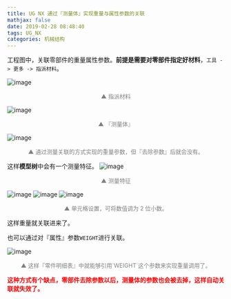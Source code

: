```yaml
---
title: UG NX 通过『测量体』实现重量与属性参数的关联
mathjax: false
date: 2019-02-28 08:48:40
tags: UG_NX
categories: 机械结构
---
```


工程图中，关联零部件的重量属性参数。**前提是需要对零部件指定好材料**，`工具 -> 更多 -> 指派材料`。

<!--more-->

![image](https://ws3.sinaimg.cn/large/006mcMYXgy1g0lzgh8nvpj308e0dv3zg.jpg)
<div style="font-size:13px;color:gray;text-align:center">▲ 指派材料</div>

![image](https://ws1.sinaimg.cn/large/006mcMYXgy1g0lzkxgdxhj304x08wmxd.jpg)
<div style="font-size:13px;color:gray;text-align:center">▲ 『测量体』</div>

![image](https://wx2.sinaimg.cn/large/006mcMYXgy1g0lzm2zg3ij30ig0bbaaz.jpg)
<div style="font-size:13px;color:gray;text-align:center">▲ 通过测量关联的方式实现的重量参数，但『去除参数』后就会没有。</div>

这样**模型树**中会有一个测量特征。
![image](https://wx4.sinaimg.cn/large/006mcMYXgy1g0lzodwb29j303f00kjr5.jpg)
<div style="font-size:13px;color:gray;text-align:center">▲ 测量特征</div>

![image](https://ws4.sinaimg.cn/large/006mcMYXgy1g0lzrzhl80j30f609r0tg.jpg)
![image](https://wx1.sinaimg.cn/large/006mcMYXgy1g0lzsn8kpkj30940dlt8y.jpg)
![image](https://wx2.sinaimg.cn/large/006mcMYXgy1g0lztqhl4gj30i20eddgi.jpg)
<div style="font-size:13px;color:gray;text-align:center">▲ 单元格设置，可将数值调为 2 位小数。</div>

这样重量就关联进来了。

也可以通过对『属性』参数`WEIGHT`进行关联。

![image](https://ws4.sinaimg.cn/large/006mcMYXgy1g0m031irzuj30lb0dz0v1.jpg)

<div style="font-size:13px;color:gray;text-align:center">▲ 这样『零件明细表』中就能够引用`WEIGHT`这个参数来实现重量调用了。</div>


<span style="color:red">**这种方式有个缺点，零部件去除参数以后，测量体的参数也会被去掉，这样自动关联就失效了。**</span>
